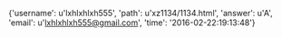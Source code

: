 {'username': u'lxhlxhlxh555', 'path': u'xz1134/1134.html', 'answer': u'A', 'email': u'lxhlxhlxh555@gmail.com', 'time': '2016-02-22:19:13:48'}